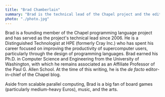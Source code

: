 ```yaml
---
title: "Brad Chamberlain"
summary: "Brad is the technical lead of the Chapel project and the editor of the Chapel blog."
photo: "./photo.jpg"
---
```


Brad is a founding member of the Chapel programming language project
and has served as the project's technical lead since 2006.  He is a
Distinguished Technologist at HPE (formerly Cray Inc.) who has spent
his career focused on improving the productivity of supercomputer
users, particularly through the design of programming languages.  Brad
earned his Ph.D. in Computer Science and Engineering from the
University of Washington, with which he remains associated as an
Affiliate Professor of the Paul G. Allen School.  At the time of this
writing, he is the _de facto_ editor-in-chief of the Chapel blog.

Aside from scalable parallel computing, Brad is a big fan of board
games (particularly medium-heavy Euros), music, and the arts.
